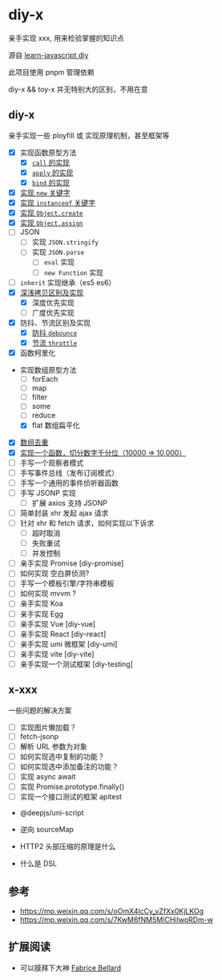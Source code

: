 # diy-x

亲手实现 xxx, 用来检验掌握的知识点

源自 [learn-javascript diy](https://github.com/cloudyan/learn-javascript/tree/master/diy)

此项目使用 pnpm 管理依赖

diy-x && toy-x 并无特别大的区别，不用在意

## diy-x

亲手实现一些 ployfill 或 实现原理机制，甚至框架等

- [x] 实现函数原型方法
  - [x] [`call` 的实现](./my-call-apply-bind/readme.md)
  - [x] [`apply` 的实现](./my-call-apply-bind/readme.md)
  - [x] [`bind` 的实现](./my-call-apply-bind/readme.md)
- [x] [实现 `new` 关键字](./my-new/readme.md)
- [x] [实现 `instanceof` 关键字](./my-instanceof/readme.md)
- [x] [实现 `Object.create`](./polyfill-object/create.js)
- [x] [实现 `Object.assign`](./polyfill-object/assign.js)
- [ ] JSON
  - [ ] 实现 `JSON.stringify`
  - [ ] 实现 `JSON.parse`
    - [ ] `eval` 实现
    - [ ] `new Function` 实现
- [ ] `inherit` 实现继承（es5 es6）
- [x] [深浅拷贝区别及实现](./my-clone/readme.md)
  - [x] 深度优先实现
  - [ ] 广度优先实现
- [x] 防抖、节流区别及实现
  - [x] [防抖 `debounce`](./my-debounce-throttle/readme.md)
  - [x] [节流 `throttle`](./my-debounce-throttle/readme.md)
- [x] 函数柯里化
- 实现数组原型方法
  - [ ] forEach
  - [ ] map
  - [ ] filter
  - [ ] some
  - [ ] reduce
  - [x] flat 数组扁平化
- [x] [数组去重](./my-unique/readme.md)
- [x] [实现一个函数，切分数字千分位（10000 => 10,000）](./utils/src/number.js)
- [ ] 手写一个观察者模式
- [ ] 手写事件总线（发布订阅模式）
- [ ] 手写一个通用的事件侦听器函数
- [ ] 手写 JSONP 实现
  - [ ] 扩展 axios 支持 JSONP
- [ ] 简单封装 xhr 发起 ajax 请求
- [ ] 针对 xhr 和 fetch 请求，如何实现以下诉求
  - [ ] 超时取消
  - [ ] 失败重试
  - [ ] 并发控制
- [ ] 亲手实现 Promise [diy-promise]
- [ ] 如何实现 空白屏侦测?
- [ ] 手写一个模板引擎/字符串模板
- [ ] 如何实现 mvvm ?
- [ ] 亲手实现 Koa
- [ ] 亲手实现 Egg
- [ ] 亲手实现 Vue [diy-vue]
- [ ] 亲手实现 React [diy-react]
- [ ] 亲手实现 umi 微框架 [diy-umi]
- [ ] 亲手实现 vite [diy-vite]
- [ ] 亲手实现一个测试框架 [diy-testing]

## x-xxx

一些问题的解决方案

- [ ] 实现图片懒加载？
- [ ] fetch-jsonp
- [ ] 解析 URL 参数为对象
- [ ] 如何实现选中复制的功能？
- [ ] 如何实现选中添加备注的功能？
- [ ] 实现 async await
- [ ] 实现 Promise.prototype.finally()
- [ ] 实现一个接口测试的框架 apitest
- @deepjs/uni-script
- 逆向 sourceMap


- HTTP2 头部压缩的原理是什么
- 什么是 DSL

## 参考

- https://mp.weixin.qq.com/s/oOmX4lcCy_vZfXx0KjLKOg
- https://mp.weixin.qq.com/s/7KwM6fNM5MICHiIwoRDm-w

## 扩展阅读

- 可以膜拜下大神 [Fabrice Bellard](https://bellard.org/)
